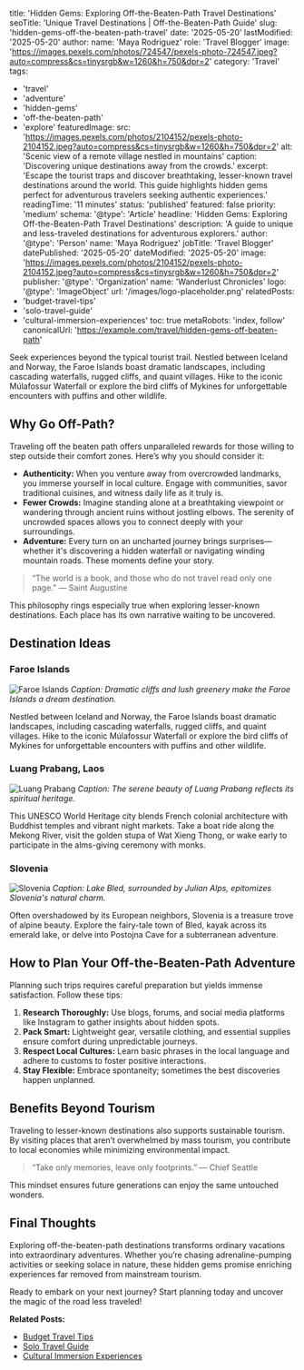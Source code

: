 title: 'Hidden Gems: Exploring Off-the-Beaten-Path Travel Destinations'
seoTitle: 'Unique Travel Destinations | Off-the-Beaten-Path Guide'
slug: 'hidden-gems-off-the-beaten-path-travel'
date: '2025-05-20'
lastModified: '2025-05-20'
author:
name: 'Maya Rodriguez'
role: 'Travel Blogger'
image: 'https://images.pexels.com/photos/724547/pexels-photo-724547.jpeg?auto=compress&cs=tinysrgb&w=1260&h=750&dpr=2'
category: 'Travel'
tags:

- 'travel'
- 'adventure'
- 'hidden-gems'
- 'off-the-beaten-path'
- 'explore'
  featuredImage:
  src: 'https://images.pexels.com/photos/2104152/pexels-photo-2104152.jpeg?auto=compress&cs=tinysrgb&w=1260&h=750&dpr=2'
  alt: 'Scenic view of a remote village nestled in mountains'
  caption: 'Discovering unique destinations away from the crowds.'
  excerpt: 'Escape the tourist traps and discover breathtaking, lesser-known travel destinations around the world. This guide highlights hidden gems perfect for adventurous travelers seeking authentic experiences.'
  readingTime: '11 minutes'
  status: 'published'
  featured: false
  priority: 'medium'
  schema:
  '@type': 'Article'
  headline: 'Hidden Gems: Exploring Off-the-Beaten-Path Travel Destinations'
  description: 'A guide to unique and less-traveled destinations for adventurous explorers.'
  author:
  '@type': 'Person'
  name: 'Maya Rodriguez'
  jobTitle: 'Travel Blogger'
  datePublished: '2025-05-20'
  dateModified: '2025-05-20'
  image: 'https://images.pexels.com/photos/2104152/pexels-photo-2104152.jpeg?auto=compress&cs=tinysrgb&w=1260&h=750&dpr=2'
  publisher:
  '@type': 'Organization'
  name: 'Wanderlust Chronicles'
  logo:
  '@type': 'ImageObject'
  url: '/images/logo-placeholder.png'
  relatedPosts:
- 'budget-travel-tips'
- 'solo-travel-guide'
- 'cultural-immersion-experiences'
  toc: true
  metaRobots: 'index, follow'
  canonicalUrl: 'https://example.com/travel/hidden-gems-off-beaten-path'

Seek experiences beyond the typical tourist trail. Nestled between Iceland and Norway, the Faroe Islands boast dramatic landscapes, including cascading waterfalls, rugged cliffs, and quaint villages. Hike to the iconic Múlafossur Waterfall or explore the bird cliffs of Mykines for unforgettable encounters with puffins and other wildlife.

## Why Go Off-Path?

Traveling off the beaten path offers unparalleled rewards for those willing to step outside their comfort zones. Here’s why you should consider it:

- **Authenticity:** When you venture away from overcrowded landmarks, you immerse yourself in local culture. Engage with communities, savor traditional cuisines, and witness daily life as it truly is.
- **Fewer Crowds:** Imagine standing alone at a breathtaking viewpoint or wandering through ancient ruins without jostling elbows. The serenity of uncrowded spaces allows you to connect deeply with your surroundings.
- **Adventure:** Every turn on an uncharted journey brings surprises—whether it's discovering a hidden waterfall or navigating winding mountain roads. These moments define your story.

> “The world is a book, and those who do not travel read only one page.” — Saint Augustine

This philosophy rings especially true when exploring lesser-known destinations. Each place has its own narrative waiting to be uncovered.

## Destination Ideas

### Faroe Islands

![Faroe Islands](https://images.pexels.com/photos/2387873/pexels-photo-2387873.jpeg?auto=compress&cs=tinysrgb&w=1260&h=750&dpr=2)
_Caption: Dramatic cliffs and lush greenery make the Faroe Islands a dream destination._

Nestled between Iceland and Norway, the Faroe Islands boast dramatic landscapes, including cascading waterfalls, rugged cliffs, and quaint villages. Hike to the iconic Múlafossur Waterfall or explore the bird cliffs of Mykines for unforgettable encounters with puffins and other wildlife.

### Luang Prabang, Laos

![Luang Prabang](https://images.pexels.com/photos/1918291/pexels-photo-1918291.jpeg?auto=compress&cs=tinysrgb&w=1260&h=750&dpr=2)
_Caption: The serene beauty of Luang Prabang reflects its spiritual heritage._

This UNESCO World Heritage city blends French colonial architecture with Buddhist temples and vibrant night markets. Take a boat ride along the Mekong River, visit the golden stupa of Wat Xieng Thong, or wake early to participate in the alms-giving ceremony with monks.

### Slovenia

![Slovenia](https://images.pexels.com/photos/338515/pexels-photo-338515.jpeg?auto=compress&cs=tinysrgb&w=1260&h=750&dpr=2)
_Caption: Lake Bled, surrounded by Julian Alps, epitomizes Slovenia's natural charm._

Often overshadowed by its European neighbors, Slovenia is a treasure trove of alpine beauty. Explore the fairy-tale town of Bled, kayak across its emerald lake, or delve into Postojna Cave for a subterranean adventure.

## How to Plan Your Off-the-Beaten-Path Adventure

Planning such trips requires careful preparation but yields immense satisfaction. Follow these tips:

1. **Research Thoroughly:** Use blogs, forums, and social media platforms like Instagram to gather insights about hidden spots.
2. **Pack Smart:** Lightweight gear, versatile clothing, and essential supplies ensure comfort during unpredictable journeys.
3. **Respect Local Cultures:** Learn basic phrases in the local language and adhere to customs to foster positive interactions.
4. **Stay Flexible:** Embrace spontaneity; sometimes the best discoveries happen unplanned.

## Benefits Beyond Tourism

Traveling to lesser-known destinations also supports sustainable tourism. By visiting places that aren’t overwhelmed by mass tourism, you contribute to local economies while minimizing environmental impact.

> “Take only memories, leave only footprints.” — Chief Seattle

This mindset ensures future generations can enjoy the same untouched wonders.

## Final Thoughts

Exploring off-the-beaten-path destinations transforms ordinary vacations into extraordinary adventures. Whether you’re chasing adrenaline-pumping activities or seeking solace in nature, these hidden gems promise enriching experiences far removed from mainstream tourism.

Ready to embark on your next journey? Start planning today and uncover the magic of the road less traveled!

**Related Posts:**

- [Budget Travel Tips](#)
- [Solo Travel Guide](#)
- [Cultural Immersion Experiences](#)
